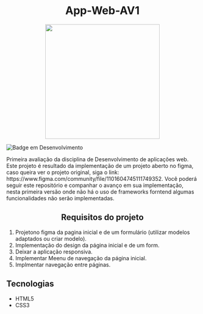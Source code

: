 <h1 align='center'> App-Web-AV1</h1>
<p align='center'>
<img align='center' src="https://github.com/marcellojoaquim/App-Web-AV1/assets/86138501/f9aefaf7-1901-473f-ae53-f860b5394612" width="300" />
</p>

![Badge em Desenvolvimento](http://img.shields.io/static/v1?label=STATUS&message=EM%20DESENVOLVIMENTO&color=GREEN&style=for-the-badge)

<p>
  Primeira avaliação da disciplina de Desenvolvimento de aplicações web. Este projeto é resultado da implementação de um projeto aberto no figma,
  caso queira ver o projeto original, siga o link: https://www.figma.com/community/file/1101604745111749352.
  Você poderá seguir este repositório e companhar o avanço em sua implementação, nesta primeira versão onde não há o uso de frameworks forntend algumas funcionalidades não serão implementadas.
</p>
<h2 align='center'> Requisitos do projeto </h2>

1. Projetono figma da pagina inicial e de um formulário (utilizar modelos adaptados
ou criar modelo).
2. Implementação do design da página inicial e de um form.
3. Deixar a aplicação responsiva.
4. Implementar Meenu de navegação da página inicial.
5. Implmentar navegação entre páginas.

<h2> Tecnologias </h2>

- HTML5
- CSS3
